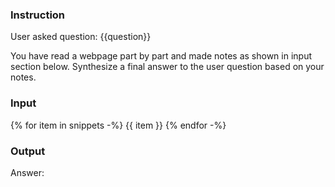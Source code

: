 ### Instruction
User asked question: {{question}}

You have read a webpage part by part and made notes as shown in input section below. Synthesize a final answer to the user question based on your notes.

### Input
{% for item in snippets -%}
{{ item }}
{% endfor -%}

### Output
Answer: 
